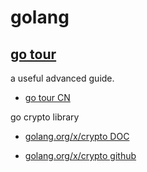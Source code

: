 # golang


## [go tour](https://tour.golang.org)

a useful advanced guide.

 - [go tour CN](https://tour.go-zh.org)

go crypto library

 - [golang.org/x/crypto DOC](https://godoc.org/golang.org/x/crypto)

 - [golang.org/x/crypto github](https://github.com/golang/crypto)